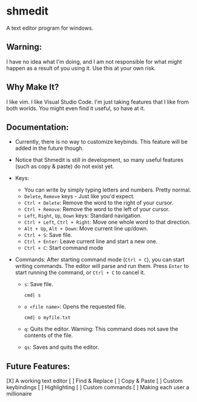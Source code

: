 # shmedit
A text editor program for windows.

## Warning:
  I have no idea what I'm doing, and I am not responsible for what might happen as a result of you using it.
  Use this at your own risk.

## Why Make It?
  I like vim. I like Visual Studio Code. I'm just taking features that I like from both worlds.
  You might even find it useful, so have at it. 
  

## Documentation:
  - Currently, there is no way to customize keybinds. This feature will be added in the future though. 
  
  - Notice that Shmedit is still in development, so many useful features (such as copy & paste) do not exist yet.
  
  - Keys:
    - You can write by simply typing letters and numbers. Pretty normal.
    - `Delete`, `Remove` keys - Just like you'd expect.
    - `Ctrl + Delete`: Remove the word to the right of your cursor.
    - `Ctrl + Remove`: Remove the word to the left of your cursor.
    - `Left`, `Right`, `Up`, `Down` keys: Standard navigation. 
    - `Ctrl + Left`, `Ctrl + Right`: Move one whole word to that direction.
    - `Alt + Up`, `Alt + Down`: Move current line up/down.
    - `Ctrl + S`: Save file.
    - `Ctrl + Enter`: Leave current line and start a new one.
    - `Ctrl + C`: Start command mode
  
  - Commands:
    After starting command mode (`Ctrl + C`), you can start writing commands. The editor will parse and run them.
    Press `Enter` to start running the command, or `Ctrl + C` to cancel it.
    
    - `s`: Save file.
      
      `cmd| s`
    - `o <file name>`: Opens the requested file.
      
      `cmd| o myfile.txt`
    - `q`: Quits the editor. Warning: This command does not save the contents of the file.
    - `qs`: Saves and quits the editor. 
      
## Future Features:
  [X] A working text editor
  [ ] Find & Replace
  [ ] Copy & Paste
  [ ] Custom keybindings
  [ ] Highlighting
  [ ] Custom commands
  [ ] Making each user a millionaire
  
